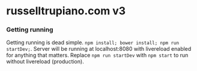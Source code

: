 russelltrupiano.com v3
=================

### Getting running

Getting running is dead simple. ```npm install; bower install; npm run startDev;```. Server will be running at localhost:8080 with livereload enabled for anything that matters. Replace ```npm run startDev``` with ```npm start``` to run without livereload (production).

